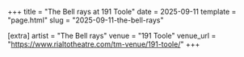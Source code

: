 +++
title = "The Bell rays at 191 Toole"
date = 2025-09-11
template = "page.html"
slug = "2025-09-11-the-bell-rays"

[extra]
artist = "The Bell rays"
venue = "191 Toole"
venue_url = "https://www.rialtotheatre.com/tm-venue/191-toole/"
+++
